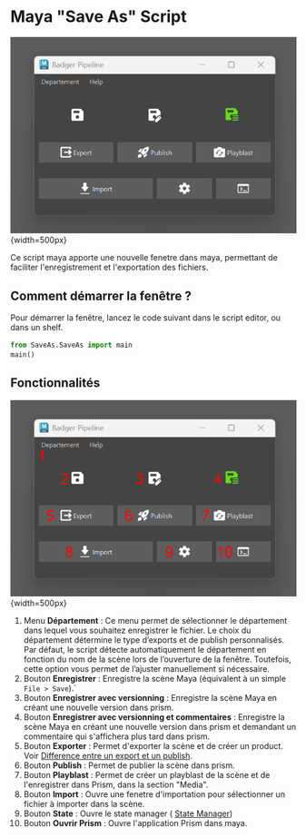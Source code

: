 # Maya "**Save As**" Script

![image](../assets/screen_outils_SaveAs/main.png){width=500px}

Ce script maya apporte une nouvelle fenetre dans maya, permettant de faciliter l'enregistrement et l'exportation des fichiers.

## Comment démarrer la fenêtre ?

Pour démarrer la fenêtre, lancez le code suivant dans le script editor, ou dans un shelf.
``` python
from SaveAs.SaveAs import main
main()
```


## Fonctionnalités

![image](../assets/screen_outils_SaveAs/count.png){width=500px}

1. Menu **Département** : Ce menu permet de sélectionner le département dans lequel vous souhaitez enregistrer le fichier. Le choix du département détermine le type d’exports et de publish personnalisés. Par défaut, le script détecte automatiquement le département en fonction du nom de la scène lors de l’ouverture de la fenêtre. Toutefois, cette option vous permet de l’ajuster manuellement si nécessaire.
2. Bouton **Enregistrer** : Enregistre la scène Maya (équivalent à un simple `File > Save`).`
3. Bouton **Enregistrer avec versionning** : Enregistre la scène Maya en créant une nouvelle version dans prism.
4. Bouton **Enregistrer avec versionning et commentaires** : Enregistre la scène Maya en créant une nouvelle version dans prism et demandant un commentaire qui s'affichera plus tard dans prism.
5. Bouton **Exporter** : Permet d'exporter la scène et de créer un product. Voir [Difference entre un export et un publish](../../qanda/#quelle-est-la-difference-entre-un-export-et-un-publish).
6. Bouton **Publish** : Permet de publier la scène dans prism.
7. Bouton **Playblast** : Permet de créer un playblast de la scène et de l'enregistrer dans Prism, dans la section "Media".
8. Bouton **Import** : Ouvre une fenetre d'importation pour sélectionner un fichier à importer dans la scène.
9. Bouton **State** : Ouvre le state manager ( [State Manager](https://prism-pipeline.com/docs/latest/general/State%20Manager/))
10. Bouton **Ouvrir Prism** : Ouvre l'application Prism dans maya.